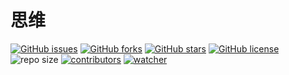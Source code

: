# 思维

[![GitHub issues](https://img.shields.io/github/issues/xinetzone/thinking)](https://github.com/xinetzone/thinking/issues) [![GitHub forks](https://img.shields.io/github/forks/xinetzone/thinking)](https://github.com/xinetzone/thinking/network) [![GitHub stars](https://img.shields.io/github/stars/xinetzone/thinking)](https://github.com/xinetzone/thinking/stargazers) [![GitHub license](https://img.shields.io/github/license/xinetzone/thinking)](https://github.com/xinetzone/thinking/blob/main/LICENSE) ![repo size](https://img.shields.io/github/repo-size/xinetzone/thinking.svg) [![contributors](https://img.shields.io/github/contributors/xinetzone/thinking.svg)](https://github.com/xinetzone/thinking/graphs/contributors) [![watcher](https://img.shields.io/github/watchers/xinetzone/thinking.svg)](https://github.com/xinetzone/thinking/watchers) 
